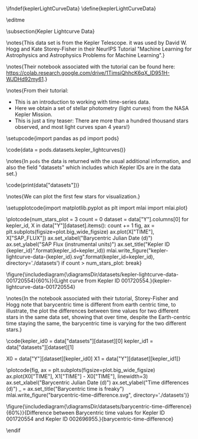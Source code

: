 \ifndef{keplerLightCurveData}
\define{keplerLightCurveData}

\editme

\subsection{Kepler Lightcurve Data}


\notes{This data set is from the Kepler Telescope. it was used by David W. Hogg and Kate Storey-Fisher in their NeurIPS Tutorial "Machine Learning for Astrophysics and Astrophysics Problems for Machine Learning".}

\notes{Their notebook associated with the tutorial can be found here: <https://colab.research.google.com/drive/1TimsiQhhcK6qX_lD951H-WJDHd92my61>.}

\notes{From their tutorial:

* This is an introduction to working with time-series data.
* Here we obtain a set of stellar photometry (light curves) from the NASA Kepler Mission.
* This is just a tiny teaser: There are more than a hundred thousand stars observed, and most light curves span 4 years!}

\setupcode{import pandas as pd
import pods}

\code{data = pods.datasets.kepler_lightcurves()}

\notes{In `pods` the data is returned with the usual additional information, and also the field "datasets" which includes which Kepler IDs are in the data set.}

\code{print(data["datasets"])}

\notes{We can plot the first few stars for visualization.}

\setupplotcode{import matplotlib.pyplot as plt
import mlai
import mlai.plot}

\plotcode{num_stars_plot = 3
count = 0
dataset = data["Y"].columns[0]
for kepler_id, X in data["Y"][dataset].items():
    count += 1
    fig, ax = plt.subplots(figsize=plot.big_wide_figsize)
    ax.plot(X["TIME"], X["SAP_FLUX"])
    ax.set_xlabel("Barycentric Julian Date (d)")
    ax.set_ylabel("SAP Flux (instrumental units)")
    ax.set_title("Kepler ID {kepler_id}".format(kepler_id=kepler_id))
    mlai.write_figure("kepler-lightcurve-data-{kepler_id}.svg".format(kepler_id=kepler_id), directory='./datasets')
    if count > num_stars_plot:
        break}

\figure{\includediagram{\diagramsDir/datasets/kepler-lightcurve-data-001720554}{60%}}{Light curve from Kepler ID 001720554.}{kepler-lightcurve-data-001720554}


\notes{In the notebook associated with their tutorial, Storey-Fisher and Hogg note that barycentric time is different from earth centric time, to illustrate, the plot the differences between time values for two different stars in the same data set, showing that over time, despite the Earth-centric time staying the same, the barycentric time is varying for the two different stars.}

\code{kepler_id0 = data["datasets"][dataset][0]
kepler_id1 = data["datasets"][dataset][1]

X0 = data["Y"][dataset][kepler_id0]
X1 = data["Y"][dataset][kepler_id1]}


\plotcode{fig, ax = plt.subplots(figsize=plot.big_wide_figsize)
ax.plot(X0["TIME"], X1["TIME"] - X0["TIME"], linewidth=3)
ax.set_xlabel("Barycentric Julian Date (d)")
ax.set_ylabel("Time differences (d)")
_ = ax.set_title("Barycentric time is freaky")
mlai.write_figure("barycentric-time-difference.svg", directory='./datasets')}

\figure{\includediagram{\diagramsDir/datasets/barycentric-time-difference}{60%}}{Difference between Barycentric time values for Kepler ID 001720554 and Kepler ID 002696955.}{barycentric-time-difference}


\endif
